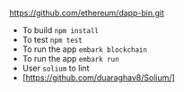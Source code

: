 https://github.com/ethereum/dapp-bin.git

* To build `npm install`
* To test `npm test`
* To run the app `embark blockchain`
* To run the app `embark run`
* User `solium` to lint
* [https://github.com/duaraghav8/Solium/]

